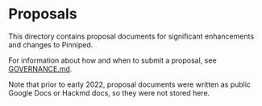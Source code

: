 # Proposals

This directory contains proposal documents for significant enhancements and changes to Pinniped.

For information about how and when to submit a proposal, see [GOVERNANCE.md](../GOVERNANCE.md).

Note that prior to early 2022, proposal documents were written as public Google Docs or Hackmd docs,
so they were not stored here.
